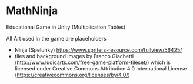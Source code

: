 # MathNinja
Educational Game in Unity (Multiplication Tables)

All Art used in the game are placeholders

- Ninja (Spelunky) https://www.spriters-resource.com/fullview/56425/
- tiles and background images by Franco Giachetti (http://www.ludicarts.com/free-game-platform-tileset/)
which is licensed under Creative Commons Attribution 4.0 International License (https://creativecommons.org/licenses/by/4.0/)
